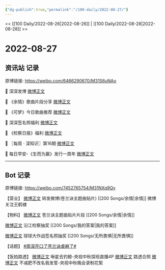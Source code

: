 ```yaml
---
{"dg-publish":true,"permalink":"/100-daily/2022-08-27/"}
---
```



<< [[100 Daily/2022-08-26\|2022-08-26]] | [[100 Daily/2022-08-28\|2022-08-28]] >>

# 2022-08-27

## 资讯站 记录

原博链接: https://weibo.com/6466290670/M31S6uNAo

💫 深深发博 [微博正文](https://m.weibo.cn/6466290670/4807189339046593)

💫 《余情》歌曲片段分享 [微博正文](https://m.weibo.cn/6466290670/4807191301983260)

💫 《可梦》今日歌曲推荐 [微博正文](https://m.weibo.cn/6466290670/4807040437061617)

💫 深深签名照福利 [微博正文](https://m.weibo.cn/6466290670/4807216941237014)

💫 《检察日报》福利 [微博正文](https://m.weibo.cn/6466290670/4807198226259153)

💫 〖每周 · 深知识〗第16期 [微博正文](https://m.weibo.cn/6466290670/4807160464937096)

💫 每日早安-《生而为赢》发行一周年 [微博正文](https://m.weibo.cn/6466290670/4806988360058952)

---
## Bot 记录

原博链接: https://weibo.com/7452765754/M31NXq9Qy

【营业】
[微博正文](https://m.weibo.cn/1736988591/4807178295446110) 转发微博(苍兰诀主题曲贴片) [[200 Songs/余情\|余情]]
微博关注王鹤棣

【物料】
[微博正文](https://m.weibo.cn/7259918671/4807167540725046) 苍兰诀主题曲贴片片段 [[200 Songs/余情\|余情]]

[微博正文](https://m.weibo.cn/7168618354/4807179939348687) 沿江检察抽奖 [[200 Songs/我的答案\|我的答案]]

[微博正文](https://m.weibo.cn/5646899336/4807210532867885) 球球大作战签名照抽奖 [[200 Songs/无所畏惧\|无所畏惧]]

【话题】
[#周深开口了苍兰诀虐麻了#](https://s.weibo.com/weibo?q=%23%E5%91%A8%E6%B7%B1%E5%BC%80%E5%8F%A3%E4%BA%86%E8%8B%8D%E5%85%B0%E8%AF%80%E8%99%90%E9%BA%BB%E4%BA%86%23)

【饭拍路透】
[微博正文](https://m.weibo.cn/3246571812/4807009192379806) 啾星去钓鲸-央视中秋探班直播4P
[微博正文](https://m.weibo.cn/7283441479/4807041501107481) 路透合照
[微博正文](https://m.weibo.cn/3223565345/4807126524102551) 不减肥不改名我发誓-央视中秋晚会录制花絮

